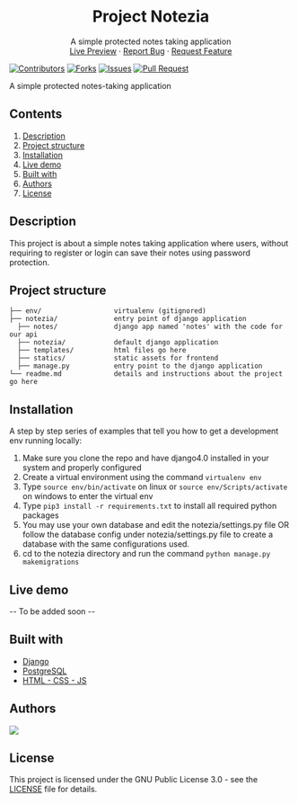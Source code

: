 <div align="center">
  <h1 align="center">Project Notezia</h1>

  <p align="center">
    A simple protected notes taking application
    <br />
    <a href="#">Live Preview</a>
    ·
    <a href="https://github.com/agnisain123/notezia/issues">Report Bug</a>
    ·
    <a href="https://github.com/agnisain123/notezia/issues">Request Feature</a>
  </p>
</div>

[![Contributors](https://img.shields.io/github/contributors/agnisain123/notezia.svg)](https://github.com/agnisain123/notezia/graphs/contributors) [![Forks](https://img.shields.io/github/forks/agnisain123/notezia.svg)](https://github.com/agnisain123/notezia/network/members) [![Issues](https://img.shields.io/github/issues/agnisain123/notezia.svg)](https://github.com/agnisain123/notezia/issues) [![Pull Request](https://img.shields.io/github/issues-pr-closed-raw/agnisain123/notezia)](https://github.com/agnisain123/notezia/pulls)


A simple protected notes-taking application

## Contents

1. [Description](#description)
1. [Project structure](#project-structure)
1. [Installation](#installation)
1. [Live demo](#live-demo)
1. [Built with](#built-with)
1. [Authors](#authors)
1. [License](#license)

## Description

This project is about a simple notes taking application where users, without requiring to register or login can save their notes using password protection.

## Project structure

```
├── env/                  virtualenv (gitignored)
├── notezia/              entry point of django application
  ├── notes/              django app named 'notes' with the code for our api
  ├── notezia/            default django application
  ├── templates/          html files go here
  ├── statics/            static assets for frontend
  ├── manage.py           entry point to the django application
└── readme.md             details and instructions about the project go here

```

## Installation

A step by step series of examples that tell you how to get a development env running locally:

1. Make sure you clone the repo and have django4.0 installed in your system and properly configured
2. Create a virtual environment using the command `virtualenv env`
3. Type `source env/bin/activate` on linux or `source env/Scripts/activate` on windows to enter the virtual env
4. Type `pip3 install -r requirements.txt` to install all required python packages
5. You may use your own database and edit the notezia/settings.py file OR follow the database config under notezia/settings.py file to create a database with the same configurations used.
5. cd to the notezia directory and run the command `python manage.py makemigrations`


## Live demo

-- To be added soon --


## Built with

- [Django](https://www.djangoproject.com/)
- [PostgreSQL](https://www.postgresql.org/)
- [HTML - CSS - JS](https://developer.mozilla.org/en-US/docs/Web/HTML)

## Authors

<a href="https://github.com/agnisain123/notezia/graphs/contributors">
  <img src="https://contrib.rocks/image?repo=agnisain123/notezia" />
</a>

## License

This project is licensed under the GNU Public License 3.0 - see the [LICENSE](LICENSE) file for details.
